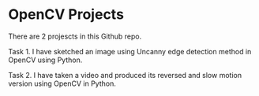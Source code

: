 # OpenCV Projects

There are 2 projescts in this Github repo. 

Task 1. I have sketched an image using Uncanny edge detection method in OpenCV using Python.  

Task 2. I have taken a video and produced its reversed and slow motion version using OpenCV in Python.

